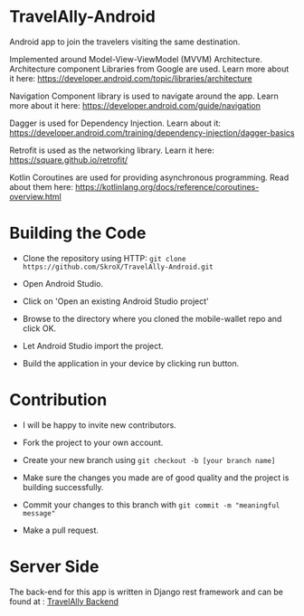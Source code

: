 # TravelAlly-Android
Android app to join the travelers visiting the same destination.

Implemented around Model-View-ViewModel (MVVM) Architecture. Architecture component Libraries from Google are used.
Learn more about it here: https://developer.android.com/topic/libraries/architecture

Navigation Component library is used to navigate around the app.
Learn more about it here: https://developer.android.com/guide/navigation

Dagger is used for Dependency Injection.
Learn about it: https://developer.android.com/training/dependency-injection/dagger-basics

Retrofit is used as the networking library.
Learn it here: https://square.github.io/retrofit/

Kotlin Coroutines are used for providing asynchronous programming.
Read about them here: https://kotlinlang.org/docs/reference/coroutines-overview.html

# Building the Code

- Clone the repository using HTTP: `git clone https://github.com/SkroX/TravelAlly-Android.git`

- Open Android Studio.

- Click on 'Open an existing Android Studio project'

- Browse to the directory where you cloned the mobile-wallet repo and click OK.

- Let Android Studio import the project.

- Build the application in your device by clicking run button.

# Contribution

- I will be happy to invite new contributors.

- Fork the project to your own account.

- Create your new branch using 
`git checkout -b [your branch name]`
  
- Make sure the changes you made are of good quality and the project is building successfully.
  
- Commit your changes to this branch with `git commit -m "meaningful message"`

- Make a pull request.

# Server Side

The back-end for this app is written in Django rest framework and can be found at : [TravelAlly Backend](https://github.com/SkroX/TravelAlly-Backend)
